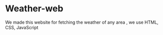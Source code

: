 # Weather-web
We made this website for fetching the weather of any area , we use HTML, CSS, JavaScript
